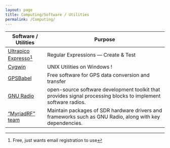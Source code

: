 ```yaml
---
layout: page
title: Computing/Software / Utilities 
permalink: /Computing/
---
```


| Software / Utilities | Purpose |
|----------------------|---------|
| [Ultrapico Expresso](https://ultrapico.com/Expresso.htm)[^1] | Regular Expressions — Create & Test 
| [Cygwin](https://www.cygwin.com/) | UNIX Utilities on Windows !
| [GPSBabel](http://www.gpsbabel.org/index.html) | Free software for GPS data conversion and transfer |
| [GNU Radio](https://wiki.gnuradio.org/index.php/Main_Page) | open-source software development toolkit that provides signal processing blocks to implement software radios. |
| [“MyriadRF” team](https://launchpad.net/~myriadrf) | Maintain packages of SDR hardware drivers and frameworks such as GNU Radio, along with key dependencies.

[^1]: Free, just wants email registration to use

